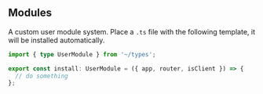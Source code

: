 ## Modules

A custom user module system. Place a `.ts` file with the following template, it will be installed automatically.

```ts
import { type UserModule } from '~/types';

export const install: UserModule = ({ app, router, isClient }) => {
  // do something
};
```
